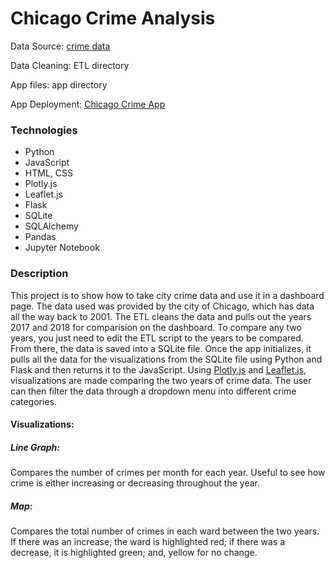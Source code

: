 # Chicago Crime Analysis

Data Source: [crime data](https://data.cityofchicago.org/Public-Safety/Crimes-2001-to-present/ijzp-q8t2)

Data Cleaning: ETL directory

App files: app directory

App Deployment: [Chicago Crime App](https://chicago-crime-analysis.herokuapp.com/)

### Technologies
* Python
* JavaScript
* HTML, CSS
* Plotly.js
* Leaflet.js
* Flask
* SQLite
* SQLAlchemy
* Pandas
* Jupyter Notebook

### Description
This project is to show how to take city crime data and use it in a dashboard page. The data used was provided by the city of Chicago, which has data all the way back to 2001. The ETL cleans the data and pulls out the years 2017 and 2018 for comparision on the dashboard.  To compare any two years, you just need to edit the ETL script to the years to be compared. From there, the data is saved into a SQLite file. Once the app initializes, it pulls all the data for the visualizations from the SQLite file using Python and Flask and then returns it to the JavaScript. Using [Plotly.js](https://plot.ly/javascript/) and [Leaflet.js](https://leafletjs.com/index.html), visualizations are made comparing the two years of crime data. The user can then filter the data through a dropdown menu into different crime categories.
#### Visualizations:
##### Line Graph: 
Compares the number of crimes per month for each year. Useful to see how crime is either increasing or decreasing throughout the year.
##### Map: 
Compares the total number of crimes in each ward between the two years. If there was an increase, the ward is highlighted red; if there was a decrease, it is highlighted green; and, yellow for no change.
